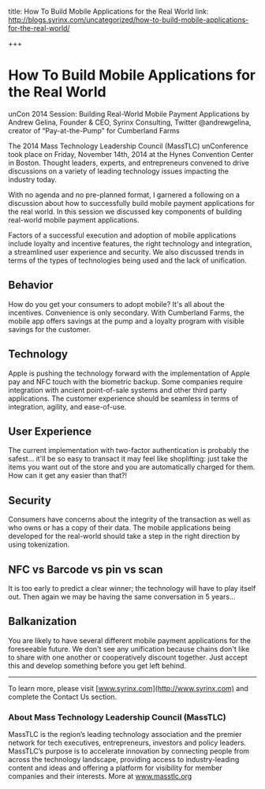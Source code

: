 title: How To Build Mobile Applications for the Real World
link: http://blogs.syrinx.com/uncategorized/how-to-build-mobile-applications-for-the-real-world/

+++


# How To Build Mobile Applications for the Real World

unCon 2014 Session: Building Real-World Mobile Payment Applications by Andrew Gelina, Founder & CEO, Syrinx Consulting, Twitter @andrewgelina, creator of “Pay-at-the-Pump” for Cumberland Farms

The 2014 Mass Technology Leadership Council (MassTLC) unConference took place on Friday, November 14th, 2014 at the Hynes Convention Center in Boston. Thought leaders, experts, and entrepreneurs convened to drive discussions on a variety of leading technology issues impacting the industry today.

With no agenda and no pre-planned format, I garnered a following on a discussion about how to successfully build mobile payment applications for the real world. In this session we discussed key components of building real-world mobile payment applications.

Factors of a successful execution and adoption of mobile applications include loyalty and incentive features, the right technology and integration, a streamlined user experience and security. We also discussed trends in terms of the types of technologies being used and the lack of unification.

## Behavior

How do you get your consumers to adopt mobile? It's all about the incentives. Convenience is only secondary. With Cumberland Farms, the mobile app offers savings at the pump and a loyalty program with visible savings for the customer.

## Technology

Apple is pushing the technology forward with the implementation of Apple pay and NFC touch with the biometric backup. Some companies require integration with ancient point-of-sale systems and other third party applications. The customer experience should be seamless in terms of integration, agility, and ease-of-use.

## User Experience

The current implementation with two-factor authentication is probably the safest… it'll be so easy to transact it may feel like shoplifting: just take the items you want out of the store and you are automatically charged for them. How can it get any easier than that?!

## Security

Consumers have concerns about the integrity of the transaction as well as who owns or has a copy of their data. The mobile applications being developed for the real-world should take a step in the right direction by using tokenization.

## NFC vs Barcode vs pin vs scan

It is too early to predict a clear winner; the technology will have to play itself out. Then again we may be having the same conversation in 5 years…

## Balkanization

You are likely to have several different mobile payment applications for the foreseeable future. We don't see any unification because chains don't like to share with one another or cooperatively discount together. Just accept this and develop something before you get left behind.

---

To learn more, please visit [www.syrinx.com](http://www.syrinx.com) and complete the Contact Us section.

### About Mass Technology Leadership Council (MassTLC)

MassTLC is the region’s leading technology association and the premier network for tech executives, entrepreneurs, investors and policy leaders. MassTLC’s purpose is to accelerate innovation by connecting people from across the technology landscape, providing access to industry-leading content and ideas and offering a platform for visibility for member companies and their interests. More at [www.masstlc.org ](http://www.masstlc.org)
